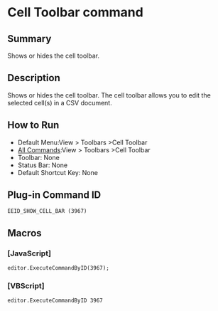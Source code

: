 # Cell Toolbar command

## Summary

Shows or hides the cell toolbar.

## Description

Shows or hides the cell toolbar. The cell toolbar allows you to edit the selected cell(s) in a CSV document.

## How to Run

- Default Menu:View >
Toolbars \>Cell Toolbar
- [All Commands](../tools/all_commands):View >
Toolbars \>Cell Toolbar
- Toolbar: None
- Status Bar: None
- Default Shortcut Key: None

## Plug-in Command ID

```
EEID_SHOW_CELL_BAR (3967)```

## Macros

### \[JavaScript\]

```
editor.ExecuteCommandByID(3967);
```

### \[VBScript\]

```
editor.ExecuteCommandByID 3967
```
